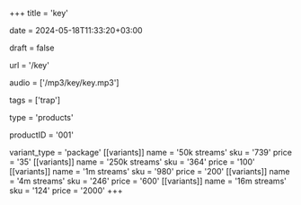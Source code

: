 +++
title = 'key'

date = 2024-05-18T11:33:20+03:00

draft = false

url = '/key'

audio = ['/mp3/key/key.mp3']

tags = ['trap']

type = 'products'

productID = '001'

variant_type = 'package'
[[variants]]
name = '50k streams'
sku = '739'
price = '35'
[[variants]]
name = '250k streams'
sku = '364'
price = '100'
[[variants]]
name = '1m streams'
sku = '980'
price = '200'
[[variants]]
name = '4m streams'
sku = '246'
price = '600'
[[variants]]
name = '16m streams'
sku = '124'
price = '2000'
+++
